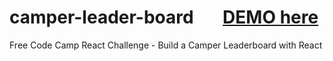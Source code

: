 # camper-leader-board   &nbsp; &nbsp; &nbsp;  [DEMO here](https://ziweidream.github.io/camper-leader-board/)
Free Code Camp React Challenge - Build a Camper Leaderboard with React      

